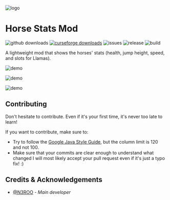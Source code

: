 ![logo](https://github.com/N3ROO/HorseStatsMod/raw/MC_1.16.x/.github/resources/horsestatsmod.png)

# Horse Stats Mod
![github downloads](https://img.shields.io/github/downloads/n3roo/horsestatsmod/total.svg?label=github%20downloads)
[![curseforge downloads](http://cf.way2muchnoise.eu/full_409126_downloads.svg)](https://www.curseforge.com/minecraft/mc-mods/horse-statistics)
![issues](https://img.shields.io/github/issues/n3roo/horsestatsmod.svg)
![release](https://img.shields.io/github/release/n3roo/horsestatsmod.svg)
![build](https://img.shields.io/github/workflow/status/N3ROO/horsestatsmod/Build%20MC1.16.x?label=build%201.16.x)

A lightweight mod that shows the horses' stats (health, jump height, speed, and slots for Llamas). 

![demo](https://github.com/N3ROO/HorseStatsMod/raw/MC_1.16.x/.github/resources/demo-1.1.0.png)

![demo](https://github.com/N3ROO/HorseStatsMod/raw/MC_1.16.x/.github/resources/demo-1.2.0.png)

![demo](https://github.com/N3ROO/HorseStatsMod/raw/MC_1.16.x/.github/resources/demo-1.3.0.png)

## Contributing
Don't hesitate to contribute. Even if it's your first time, it's never too late to learn!

If you want to contribute, make sure to:
- Try to follow the [Google Java Style Guide](https://google.github.io/styleguide/javaguide.html), but the column limit is 120 and not 100.
- Make sure that your commits are clear enough to understand what changed
I will most likely accept your pull request even if it's just a typo fix! :)

## Credits & Acknowledgements

- [@N3ROO](https://github.com/N3ROO)  - *Main developer*
